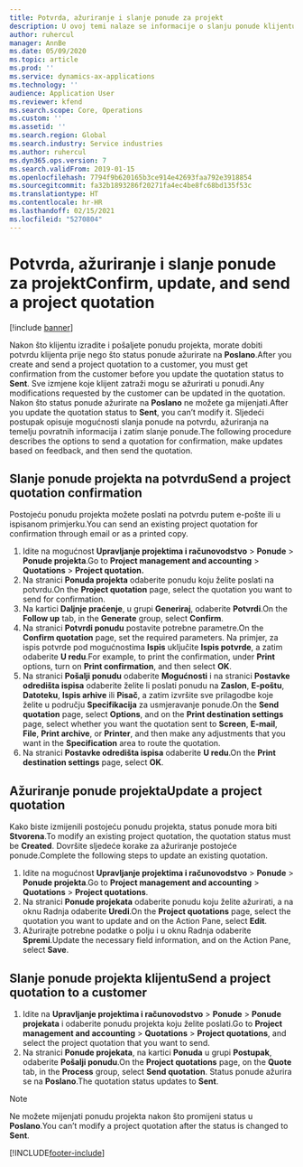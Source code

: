 ```yaml
---
title: Potvrda, ažuriranje i slanje ponude za projekt
description: U ovoj temi nalaze se informacije o slanju ponude klijentu na potvrdu, izmjeni na temelju povratnih informacija i zatim ponovnom slanju ponude.
author: ruhercul
manager: AnnBe
ms.date: 05/09/2020
ms.topic: article
ms.prod: ''
ms.service: dynamics-ax-applications
ms.technology: ''
audience: Application User
ms.reviewer: kfend
ms.search.scope: Core, Operations
ms.custom: ''
ms.assetid: ''
ms.search.region: Global
ms.search.industry: Service industries
ms.author: ruhercul
ms.dyn365.ops.version: 7
ms.search.validFrom: 2019-01-15
ms.openlocfilehash: 7794f9b620165b3ce914e42693faa792e3918854
ms.sourcegitcommit: fa32b1893286f20271fa4ec4be8fc68bd135f53c
ms.translationtype: HT
ms.contentlocale: hr-HR
ms.lasthandoff: 02/15/2021
ms.locfileid: "5270804"
---
```

# <a name="confirm-update-and-send-a-project-quotation"></a><span data-ttu-id="42f10-103">Potvrda, ažuriranje i slanje ponude za projekt</span><span class="sxs-lookup"><span data-stu-id="42f10-103">Confirm, update, and send a project quotation</span></span>

[!include [banner](../includes/banner.md)]

<span data-ttu-id="42f10-104">Nakon što klijentu izradite i pošaljete ponudu projekta, morate dobiti potvrdu klijenta prije nego što status ponude ažurirate na **Poslano**.</span><span class="sxs-lookup"><span data-stu-id="42f10-104">After you create and send a project quotation to a customer, you must get confirmation from the customer before you update the quotation status to **Sent**.</span></span> <span data-ttu-id="42f10-105">Sve izmjene koje klijent zatraži mogu se ažurirati u ponudi.</span><span class="sxs-lookup"><span data-stu-id="42f10-105">Any modifications requested by the customer can be updated in the quotation.</span></span> <span data-ttu-id="42f10-106">Nakon što status ponude ažurirate na **Poslano** ne možete ga mijenjati.</span><span class="sxs-lookup"><span data-stu-id="42f10-106">After you update the quotation status to **Sent**, you can’t modify it.</span></span> <span data-ttu-id="42f10-107">Sljedeći postupak opisuje mogućnosti slanja ponude na potvrdu, ažuriranja na temelju povratnih informacija i zatim slanje ponude.</span><span class="sxs-lookup"><span data-stu-id="42f10-107">The following procedure describes the options to send a quotation for confirmation, make updates based on feedback, and then send the quotation.</span></span>

## <a name="send-a-project-quotation-confirmation"></a><span data-ttu-id="42f10-108">Slanje ponude projekta na potvrdu</span><span class="sxs-lookup"><span data-stu-id="42f10-108">Send a project quotation confirmation</span></span>  

<span data-ttu-id="42f10-109">Postojeću ponudu projekta možete poslati na potvrdu putem e-pošte ili u ispisanom primjerku.</span><span class="sxs-lookup"><span data-stu-id="42f10-109">You can send an existing project quotation for confirmation through email or as a printed copy.</span></span> 

1. <span data-ttu-id="42f10-110">Idite na mogućnost **Upravljanje projektima i računovodstvo** > **Ponude** > **Ponude projekta**.</span><span class="sxs-lookup"><span data-stu-id="42f10-110">Go to **Project management and accounting** > **Quotations** > **Project quotation.**</span></span> 
2. <span data-ttu-id="42f10-111">Na stranici **Ponuda projekta** odaberite ponudu koju želite poslati na potvrdu.</span><span class="sxs-lookup"><span data-stu-id="42f10-111">On the **Project quotation** page, select the quotation you want to send for confirmation.</span></span> 
3. <span data-ttu-id="42f10-112">Na kartici **Daljnje praćenje**, u grupi **Generiraj**, odaberite **Potvrdi**.</span><span class="sxs-lookup"><span data-stu-id="42f10-112">On the **Follow up** tab, in the **Generate** group, select **Confirm**.</span></span> 
4. <span data-ttu-id="42f10-113">Na stranici **Potvrdi ponudu** postavite potrebne parametre.</span><span class="sxs-lookup"><span data-stu-id="42f10-113">On the **Confirm quotation** page, set the required parameters.</span></span> <span data-ttu-id="42f10-114">Na primjer, za ispis potvrde pod mogućnostima **Ispis** uključite **Ispis potvrde**, a zatim odaberite **U redu**.</span><span class="sxs-lookup"><span data-stu-id="42f10-114">For example, to print the confirmation, under **Print** options, turn on **Print confirmation**, and then select **OK**.</span></span>
5. <span data-ttu-id="42f10-115">Na stranici **Pošalji ponudu** odaberite **Mogućnosti** i na stranici **Postavke odredišta ispisa** odaberite želite li poslati ponudu na **Zaslon**, **E-poštu**, **Datoteku**, **Ispis arhive** ili **Pisač**, a zatim izvršite sve prilagodbe koje želite u području **Specifikacija** za usmjeravanje ponude.</span><span class="sxs-lookup"><span data-stu-id="42f10-115">On the **Send quotation** page, select **Options**, and on the **Print destination settings** page, select whether you want the quotation sent to **Screen**, **E-mail**, **File**, **Print archive**, or **Printer**, and then make any adjustments that you want in the **Specification** area to route the quotation.</span></span>
6. <span data-ttu-id="42f10-116">Na stranici **Postavke odredišta ispisa** odaberite **U redu**.</span><span class="sxs-lookup"><span data-stu-id="42f10-116">On the **Print destination settings** page, select **OK**.</span></span>  

## <a name="update-a-project-quotation"></a><span data-ttu-id="42f10-117">Ažuriranje ponude projekta</span><span class="sxs-lookup"><span data-stu-id="42f10-117">Update a project quotation</span></span>

<span data-ttu-id="42f10-118">Kako biste izmijenili postojeću ponudu projekta, status ponude mora biti **Stvorena**.</span><span class="sxs-lookup"><span data-stu-id="42f10-118">To modify an existing project quotation, the quotation status must be **Created**.</span></span> <span data-ttu-id="42f10-119">Dovršite sljedeće korake za ažuriranje postojeće ponude.</span><span class="sxs-lookup"><span data-stu-id="42f10-119">Complete the following steps to update an existing quotation.</span></span> 

1. <span data-ttu-id="42f10-120">Idite na mogućnost **Upravljanje projektima i računovodstvo** > **Ponude** > **Ponude projekta**.</span><span class="sxs-lookup"><span data-stu-id="42f10-120">Go to **Project management and accounting** > **Quotations** > **Project quotations**.</span></span>
2. <span data-ttu-id="42f10-121">Na stranici **Ponude projekata** odaberite ponudu koju želite ažurirati, a na oknu Radnja odaberite **Uredi**.</span><span class="sxs-lookup"><span data-stu-id="42f10-121">On the **Project quotations** page, select the quotation you want to update and on the Action Pane, select **Edit**.</span></span>
3. <span data-ttu-id="42f10-122">Ažurirajte potrebne podatke o polju i u oknu Radnja odaberite **Spremi**.</span><span class="sxs-lookup"><span data-stu-id="42f10-122">Update the necessary field information, and on the Action Pane, select **Save**.</span></span>  

## <a name="send-a-project-quotation-to-a-customer"></a><span data-ttu-id="42f10-123">Slanje ponude projekta klijentu</span><span class="sxs-lookup"><span data-stu-id="42f10-123">Send a project quotation to a customer</span></span> 

1. <span data-ttu-id="42f10-124">Idite na **Upravljanje projektima i računovodstvo** > **Ponude** > **Ponude projekata** i odaberite ponudu projekta koju želite poslati.</span><span class="sxs-lookup"><span data-stu-id="42f10-124">Go to **Project management and accounting** > **Quotations** > **Project quotations**, and select the project quotation that you want to send.</span></span>
2. <span data-ttu-id="42f10-125">Na stranici **Ponude projekata**, na kartici **Ponuda** u grupi **Postupak**, odaberite **Pošalji ponudu**.</span><span class="sxs-lookup"><span data-stu-id="42f10-125">On the **Project quotations** page, on the **Quote** tab, in the **Process** group, select **Send quotation**.</span></span> <span data-ttu-id="42f10-126">Status ponude ažurira se na **Poslano**.</span><span class="sxs-lookup"><span data-stu-id="42f10-126">The quotation status updates to **Sent**.</span></span>

> [!NOTE]
> <span data-ttu-id="42f10-127">Ne možete mijenjati ponudu projekta nakon što promijeni status u **Poslano**.</span><span class="sxs-lookup"><span data-stu-id="42f10-127">You can’t modify a project quotation after the status is changed to **Sent**.</span></span>


[!INCLUDE[footer-include](../includes/footer-banner.md)]